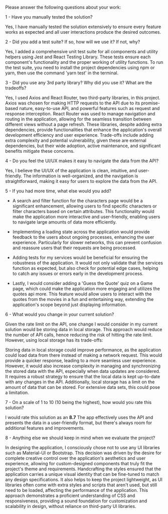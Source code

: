 Please answer the following questions about your work:

1 - Have you manually tested the solution?

Yes, I have manually tested the solution extensively to ensure every feature works as expected and all user interactions
produce the desired outcomes.

2 - Did you add a test suite? If so, how will we use it? If not, why?

Yes, I added a comprehensive unit test suite for all components and utility helpers using Jest and React Testing
Library. These tests ensure each component's functionality and the proper working of utility functions. To run the test
suite, you need to install the project dependencies using npm or yarn, then use the command 'yarn test' in
the terminal.

3 - Did you use any 3rd party library? Why did you use it? What are the tradeoffs?

Yes, I used Axios and React Router, two third-party libraries, in this project. Axios was chosen for making HTTP
requests to the API due to its promise-based nature, easy-to-use API, and powerful features such as request and response
interception. React Router was used to manage navigation and routing in the application, allowing for the seamless
transition between different views without a page refresh. These libraries, despite adding extra dependencies, provide
functionalities that enhance the application's overall development efficiency and user experience. Trade-offs include
adding extra complexity and potential vulnerability, given these are external dependencies, but their wide adoption,
active maintenance, and significant benefits mitigate these concerns.

4 - Do you feel the UI/UX makes it easy to navigate the data from the API?

Yes, I believe the UI/UX of the application is clean, intuitive, and user-friendly. The information is well-organized,
and the navigation is straightforward, making it easy for users to explore the data from the API.

5 - If you had more time, what else would you add?

* A search and filter function for the characters page would be a significant enhancement, allowing users to find
  specific
  characters or filter characters based on certain attributes. This functionality would make the application more
  interactive and user-friendly, enabling users to navigate large amounts of data more efficiently.

* Implementing a loading state across the application would provide feedback to the users about ongoing processes,
  enhancing the user experience. Particularly for slower networks, this can prevent confusion and reassure users that
  their requests are being processed.

* Adding tests for my services would be beneficial for ensuring the robustness of the application. It would not only
  validate that the services function as expected, but also check for potential edge cases, helping to catch any issues
  or
  errors early in the development process.

* Lastly, I would consider adding a 'Guess the Quote' quiz on a Game page, which could make the application more
  engaging and utilizes the quotes api more. This feature would allow users to interact with the quotes from the movies
  in a fun and entertaining way, extending the application's scope beyond just displaying information.

6 - What would you change in your current solution?

Given the rate limit on the API, one change I would consider in my current solution would be storing data in local
storage. This approach would reduce the number of API calls, hence reducing the risk of hitting the rate limit. However,
using local storage has its trade-offs:

Storing data in local storage could improve performance, as the application could load data from there instead of making
a network request. This would provide a quicker response, leading to a more seamless user experience. However, it would
also increase complexity in managing and synchronizing the stored data with the API, especially when
data updates are considered. It requires a robust strategy to ensure that the local data is kept up-to-date with any
changes in the API. Additionally, local storage has a limit on the amount of data that can be stored. For extensive data
sets, this could pose a limitation.

7 - On a scale of 1 to 10 (10 being the highest), how would you rate this solution?

I would rate this solution as an **8.7** The app effectively uses the API and presents the data in a user-friendly
format,
but there's always room for additional features and improvements.

8 - Anything else we should keep in mind when we evaluate the project?

In designing the application, I consciously chose not to use any UI libraries such as Material-UI or Bootstrap. This
decision was driven by the desire for complete creative control over the application's aesthetics and user experience,
allowing for custom-designed components that truly fit the project's theme and requirements. Handcrafting the styles
ensured that the application carries a unique visual identity that can be fine-tuned to match
any design specifications. It also helps to keep the project lightweight, as UI libraries often come with extra styles
and scripts that aren't used, but still need to be loaded, affecting the performance of the application.
This approach demonstrates a proficient understanding of CSS and responsiveness, providing a sound foundation for
customization and scalability in design, without reliance on third-party UI libraries.